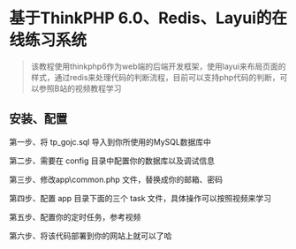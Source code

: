 基于ThinkPHP 6.0、Redis、Layui的在线练习系统
===============

> 该教程使用thinkphp6作为web端的后端开发框架，使用layui来布局页面的样式，通过redis来处理代码的判断流程，目前可以支持php代码的判断，可以参照B站的视频教程学习 

## 安装、配置

第一步、将 tp_gojc.sql 导入到你所使用的MySQL数据库中

第二步、需要在 config 目录中配置你的数据库以及调试信息

第三步、修改app\common.php 文件，替换成你的邮箱、密码

第四步、配置 app 目录下面的三个 task 文件，具体操作可以按照视频来学习

第五步、配置你的定时任务，参考视频

第六步、将该代码部署到你的网站上就可以了哈